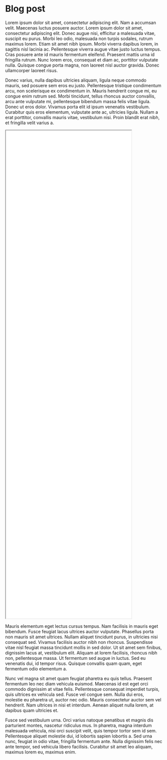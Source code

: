 # Blog post

Lorem ipsum dolor sit amet, consectetur adipiscing elit. Nam a accumsan velit. Maecenas luctus posuere auctor. Lorem ipsum dolor sit amet, consectetur adipiscing elit. Donec augue nisi, efficitur a malesuada vitae, suscipit eu purus. Morbi leo odio, malesuada non turpis sodales, rutrum maximus lorem. Etiam sit amet nibh ipsum. Morbi viverra dapibus lorem, in sagittis nisl lacinia ac. Pellentesque viverra augue vitae justo luctus tempus. Cras posuere ante id mauris fermentum eleifend. Praesent mattis urna id fringilla rutrum. Nunc lorem eros, consequat et diam ac, porttitor vulputate nulla. Quisque congue porta magna, non laoreet nisl auctor gravida. Donec ullamcorper laoreet risus.

Donec varius, nulla dapibus ultricies aliquam, ligula neque commodo mauris, sed posuere sem eros eu justo. Pellentesque tristique condimentum arcu, non scelerisque ex condimentum in. Mauris hendrerit congue mi, eu congue enim rutrum sed. Morbi tincidunt, tellus rhoncus auctor convallis, arcu ante vulputate mi, pellentesque bibendum massa felis vitae ligula. Donec ut eros dolor. Vivamus porta elit id ipsum venenatis vestibulum. Curabitur quis eros elementum, vulputate ante ac, ultricies ligula. Nullam a erat porttitor, convallis mauris vitae, vestibulum nisi. Proin blandit erat nibh, et fringilla velit varius a.

<!--	Exported from Voyant Tools (voyant-tools.org).
The iframe src attribute below uses a relative protocol to better function with both
http and https sites, but if you're embedding this into a local web page (file protocol)
you should add an explicit protocol (https if you're using voyant-tools.org, otherwise
it depends on this server.
Feel free to change the height and width values or other styling below: -->
<iframe style='width: 80%; height: 40%;' src='//voyant-tools.org/tool/Trends/?query=forms*&query=forms&query=computing*&corpus=8f257e950d2d29593919cb5cdf7d53d4'></iframe>

Mauris elementum eget lectus cursus tempus. Nam facilisis in mauris eget bibendum. Fusce feugiat lacus ultrices auctor vulputate. Phasellus porta non mauris sit amet ultrices. Nullam aliquet tincidunt purus, in ultricies nisi consequat sed. Vivamus facilisis auctor nibh non rhoncus. Suspendisse vitae nisl feugiat massa tincidunt mollis in sed dolor. Ut sit amet sem finibus, dignissim lacus at, vestibulum elit. Aliquam at lorem facilisis, rhoncus nibh non, pellentesque massa. Ut fermentum sed augue in luctus. Sed eu venenatis dui, id tempor risus. Quisque convallis quam quam, eget fermentum odio elementum a.

Nunc vel magna sit amet quam feugiat pharetra eu quis tellus. Praesent fermentum leo nec diam vehicula euismod. Maecenas id est eget orci commodo dignissim at vitae felis. Pellentesque consequat imperdiet turpis, quis ultrices ex vehicula sed. Fusce vel congue sem. Nulla dui eros, molestie eu pharetra ut, auctor nec odio. Mauris consectetur auctor sem vel hendrerit. Nam ultrices in nisi et interdum. Aenean aliquet nulla lorem, at dapibus quam ultricies et.

Fusce sed vestibulum urna. Orci varius natoque penatibus et magnis dis parturient montes, nascetur ridiculus mus. In pharetra, magna interdum malesuada vehicula, nisi orci suscipit velit, quis tempor tortor sem id sem. Pellentesque aliquet molestie dui, id lobortis sapien lobortis a. Sed urna nunc, feugiat in odio vitae, fringilla fermentum ante. Nulla dignissim felis nec ante tempor, sed vehicula libero facilisis. Curabitur sit amet leo aliquam, maximus lorem eu, maximus enim.
